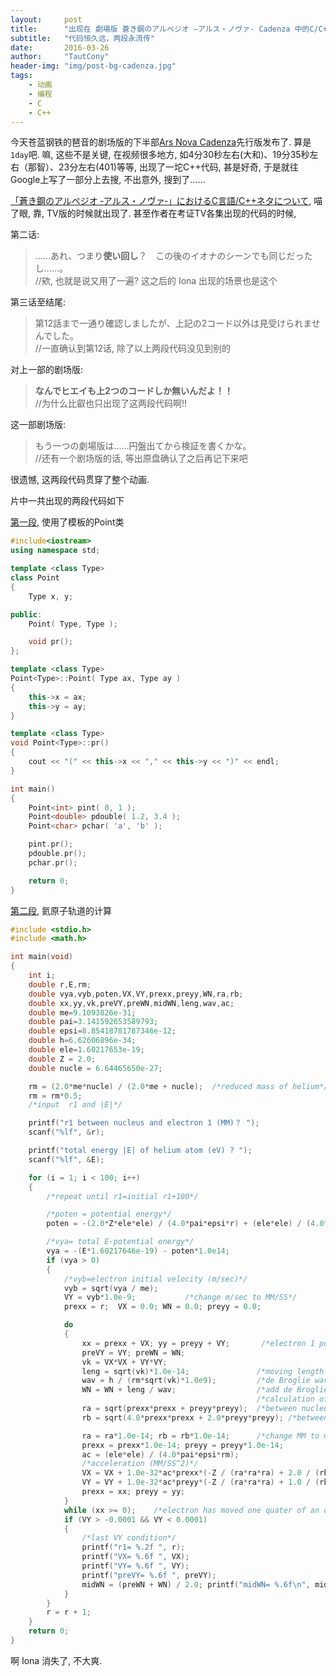 ```yaml
---
layout:     post
title:      "出现在 劇場版 蒼き鋼のアルペジオ –アルス・ノヴァ- Cadenza 中的C/C++代码"
subtitle:   "代码恒久远，两段永流传"
date:       2016-03-26
author:     "TautCony"
header-img: "img/post-bg-cadenza.jpg"
tags:
    - 动画
    - 编程
    - C
    - C++
---
```


今天苍蓝钢铁的琶音的剧场版的下半部[Ars Nova Cadenza](http://vcb-s.com/archives/5164)先行版发布了. 算是`1day`吧. 嘛, 这些不是关键, 在视频很多地方, 如4分30秒左右(大和)、19分35秒左右（那智）、23分左右(401)等等, 出现了一坨C++代码, 甚是好奇, 于是就往Google上写了一部分上去搜, 不出意外, 搜到了……

[「蒼き鋼のアルペジオ ‐アルス・ノヴァ‐」におけるC言語/C++ネタについて](http://qiita.com/YSRKEN/items/6fc784d4f7f9206537fc), 喵了眼, 靠, TV版的时候就出现了. 甚至作者在考证TV各集出现的代码的时候,

第二话:
<blockquote>
……あれ、つまり<b>使い回し</b>？　この後のイオナのシーンでも同じだったし……。<br>
//欸, 也就是说又用了一遍? 这之后的 Iona 出现的场景也是这个
</blockquote>


第三话至结尾:
<blockquote>
第12話まで一通り確認しましたが、上記の2コード以外は見受けられませんでした。<br>
//一直确认到第12话, 除了以上两段代码没见到别的
</blockquote>


对上一部的剧场版:
<blockquote>
<b>なんでヒエイも上2つのコードしか無いんだよ！！</b><br>
//为什么比叡也只出现了这两段代码啊!!
</blockquote>


这一部剧场版:
<blockquote>
もう一つの劇場版は……円盤出てから検証を書くかな。<br>
//还有一个剧场版的话, 等出原盘确认了之后再记下来吧
</blockquote>

很遗憾, 这两段代码贯穿了整个动画.

片中一共出现的两段代码如下

 [第一段](http://www.officeuchida.com/pcp/cppintro6.html#Sample6-4), 使用了模板的Point类

```cpp
#include<iostream>
using namespace std;

template <class Type>
class Point
{
    Type x, y;

public:
    Point( Type, Type );

    void pr();
};

template <class Type>
Point<Type>::Point( Type ax, Type ay )
{
    this->x = ax;
    this->y = ay;
}

template <class Type>
void Point<Type>::pr()
{
    cout << "(" << this->x << "," << this->y << ")" << endl;
}

int main()
{
    Point<int> pint( 0, 1 );
    Point<double> pdouble( 1.2, 3.4 );
    Point<char> pchar( 'a', 'b' );

    pint.pr();
    pdouble.pr();
    pchar.pr();

    return 0;
}
```

[第二段](http://www7b.biglobe.ne.jp/~kcy05t/nicipro.html), 氦原子轨道的计算

```c
#include <stdio.h>
#include <math.h>

int main(void)
{
    int i;
    double r,E,rm;
    double vya,vyb,poten,VX,VY,prexx,preyy,WN,ra,rb;
    double xx,yy,vk,preVY,preWN,midWN,leng,wav,ac;
    double me=9.1093826e-31;
    double pai=3.141592653589793;
    double epsi=8.85418781787346e-12;
    double h=6.62606896e-34;
    double ele=1.60217653e-19;
    double Z = 2.0;
    double nucle = 6.64465650e-27;

    rm = (2.0*me*nucle) / (2.0*me + nucle);  /*reduced mass of helium*/
    rm = rm*0.5;
    /*input  r1 and |E|*/

    printf("r1 between nucleus and electron 1 (MM)？ ");
    scanf("%lf", &r);

    printf("total energy |E| of helium atom (eV) ? ");
    scanf("%lf", &E);

    for (i = 1; i < 100; i++)
    {
        /*repeat until r1=initial r1+100*/

        /*poten = potential energy*/
        poten = -(2.0*Z*ele*ele) / (4.0*pai*epsi*r) + (ele*ele) / (4.0*pai*epsi*2.0*r);

        /*vya= total E-potential energy*/
        vya = -(E*1.60217646e-19) - poten*1.0e14;
        if (vya > 0)
        {
            /*vyb=electron initial velocity (m/sec)*/
            vyb = sqrt(vya / me);
            VY = vyb*1.0e-9;           /*change m/sec to MM/SS*/
            prexx = r;  VX = 0.0; WN = 0.0; preyy = 0.0;

            do
            {
                xx = prexx + VX; yy = preyy + VY;       /*electron 1 position after 1SS*/
                preVY = VY; preWN = WN;
                vk = VX*VX + VY*VY;
                leng = sqrt(vk)*1.0e-14;               /*moving length (m) for 1 SS*/
                wav = h / (rm*sqrt(vk)*1.0e9);         /*de Broglie wavelength (m)*/
                WN = WN + leng / wav;                  /*add de Broglie wavelength*/
                                                       /*calculation of VX,VY from Coulomb force*/
                ra = sqrt(prexx*prexx + preyy*preyy);  /*between nucleus and electron*/
                rb = sqrt(4.0*prexx*prexx + 2.0*preyy*preyy); /*between two electrons*/

                ra = ra*1.0e-14; rb = rb*1.0e-14;      /*change MM to meter*/
                prexx = prexx*1.0e-14; preyy = preyy*1.0e-14;
                ac = (ele*ele) / (4.0*pai*epsi*rm);
                /*acceleration (MM/SS^2)*/
                VX = VX + 1.0e-32*ac*prexx*(-Z / (ra*ra*ra) + 2.0 / (rb*rb*rb));
                VY = VY + 1.0e-32*ac*preyy*(-Z / (ra*ra*ra) + 1.0 / (rb*rb*rb));
                prexx = xx; preyy = yy;
            }
            while (xx >= 0);    /*electron has moved one quater of an orbit?*/
            if (VY > -0.0001 && VY < 0.0001)
            {
                /*last VY condition*/
                printf("r1= %.2f ", r);
                printf("VX= %.6f ", VX);
                printf("VY= %.6f ", VY);
                printf("preVY= %.6f ", preVY);
                midWN = (preWN + WN) / 2.0; printf("midWN= %.6f\n", midWN);
            }
        }
        r = r + 1;
    }
    return 0;
}
```

啊 Iona 消失了, 不大爽.
